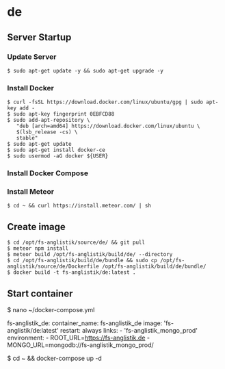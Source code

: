 # de
## Server Startup

### Update Server

```
$ sudo apt-get update -y && sudo apt-get upgrade -y
```

### Install Docker

```
$ curl -fsSL https://download.docker.com/linux/ubuntu/gpg | sudo apt-key add -
$ sudo apt-key fingerprint 0EBFCD88
$ sudo add-apt-repository \
   "deb [arch=amd64] https://download.docker.com/linux/ubuntu \
   $(lsb_release -cs) \
   stable"
$ sudo apt-get update
$ sudo apt-get install docker-ce
$ sudo usermod -aG docker ${USER}
```
### Install Docker Compose
### Install Meteor

```
$ cd ~ && curl https://install.meteor.com/ | sh
```

## Create image

```
$ cd /opt/fs-anglistik/source/de/ && git pull
$ meteor npm install
$ meteor build /opt/fs-anglistik/build/de/ --directory
$ cd /opt/fs-anglistik/build/de/bundle && sudo cp /opt/fs-anglistik/source/de/Dockerfile /opt/fs-anglistik/build/de/bundle/
$ docker build -t fs-anglistik/de:latest .
```

## Start container
$ nano ~/docker-compose.yml
  
fs-anglistik_de:
  container_name: fs-anglistik_de
  image: 'fs-anglistik/de:latest'
  restart: always
  links:
    - 'fs-anglistik_mongo_prod'
  environment:
    - ROOT_URL=https://fs-anglistik.de
    - MONGO_URL=mongodb://fs-anglistik_mongo_prod/

$ cd ~ && docker-compose up -d 
